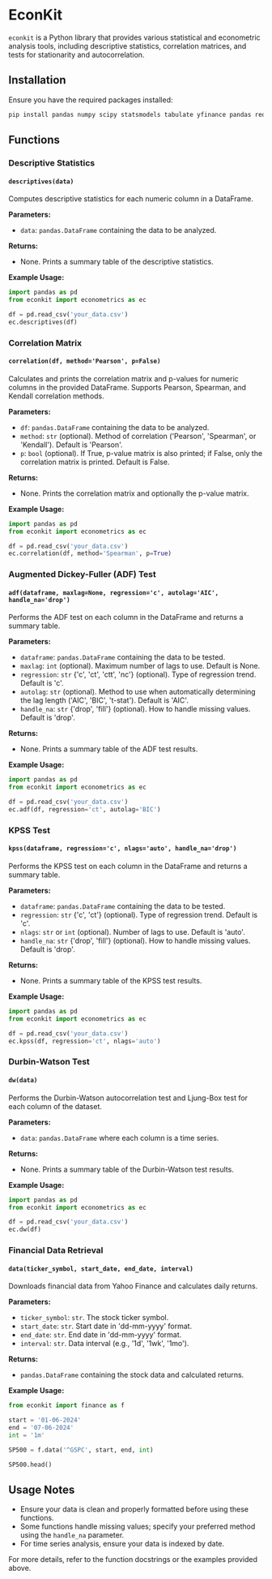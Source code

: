
# EconKit

`econkit` is a Python library that provides various statistical and econometric analysis tools, including descriptive statistics, correlation matrices, and tests for stationarity and autocorrelation.

## Installation

Ensure you have the required packages installed:
```bash
pip install pandas numpy scipy statsmodels tabulate yfinance pandas requests tabulate warnings
```

## Functions

### Descriptive Statistics

#### `descriptives(data)`

Computes descriptive statistics for each numeric column in a DataFrame.

**Parameters:**
- `data`: `pandas.DataFrame` containing the data to be analyzed.

**Returns:**
- None. Prints a summary table of the descriptive statistics.

**Example Usage:**
```python
import pandas as pd
from econkit import econometrics as ec

df = pd.read_csv('your_data.csv')
ec.descriptives(df)
```

### Correlation Matrix

#### `correlation(df, method='Pearson', p=False)`

Calculates and prints the correlation matrix and p-values for numeric columns in the provided DataFrame. Supports Pearson, Spearman, and Kendall correlation methods.

**Parameters:**
- `df`: `pandas.DataFrame` containing the data to be analyzed.
- `method`: `str` (optional). Method of correlation ('Pearson', 'Spearman', or 'Kendall'). Default is 'Pearson'.
- `p`: `bool` (optional). If True, p-value matrix is also printed; if False, only the correlation matrix is printed. Default is False.

**Returns:**
- None. Prints the correlation matrix and optionally the p-value matrix.

**Example Usage:**
```python
import pandas as pd
from econkit import econometrics as ec

df = pd.read_csv('your_data.csv')
ec.correlation(df, method='Spearman', p=True)
```

### Augmented Dickey-Fuller (ADF) Test

#### `adf(dataframe, maxlag=None, regression='c', autolag='AIC', handle_na='drop')`

Performs the ADF test on each column in the DataFrame and returns a summary table.

**Parameters:**
- `dataframe`: `pandas.DataFrame` containing the data to be tested.
- `maxlag`: `int` (optional). Maximum number of lags to use. Default is None.
- `regression`: `str` {'c', 'ct', 'ctt', 'nc'} (optional). Type of regression trend. Default is 'c'.
- `autolag`: `str` (optional). Method to use when automatically determining the lag length ('AIC', 'BIC', 't-stat'). Default is 'AIC'.
- `handle_na`: `str` {'drop', 'fill'} (optional). How to handle missing values. Default is 'drop'.

**Returns:**
- None. Prints a summary table of the ADF test results.

**Example Usage:**
```python
import pandas as pd
from econkit import econometrics as ec

df = pd.read_csv('your_data.csv')
ec.adf(df, regression='ct', autolag='BIC')
```

### KPSS Test

#### `kpss(dataframe, regression='c', nlags='auto', handle_na='drop')`

Performs the KPSS test on each column in the DataFrame and returns a summary table.

**Parameters:**
- `dataframe`: `pandas.DataFrame` containing the data to be tested.
- `regression`: `str` {'c', 'ct'} (optional). Type of regression trend. Default is 'c'.
- `nlags`: `str` or `int` (optional). Number of lags to use. Default is 'auto'.
- `handle_na`: `str` {'drop', 'fill'} (optional). How to handle missing values. Default is 'drop'.

**Returns:**
- None. Prints a summary table of the KPSS test results.

**Example Usage:**
```python
import pandas as pd
from econkit import econometrics as ec

df = pd.read_csv('your_data.csv')
ec.kpss(df, regression='ct', nlags='auto')
```

### Durbin-Watson Test

#### `dw(data)`

Performs the Durbin-Watson autocorrelation test and Ljung-Box test for each column of the dataset.

**Parameters:**
- `data`: `pandas.DataFrame` where each column is a time series.

**Returns:**
- None. Prints a summary table of the Durbin-Watson test results.

**Example Usage:**
```python
import pandas as pd
from econkit import econometrics as ec

df = pd.read_csv('your_data.csv')
ec.dw(df)
```

### Financial Data Retrieval

#### `data(ticker_symbol, start_date, end_date, interval)`

Downloads financial data from Yahoo Finance and calculates daily returns.

**Parameters:**
- `ticker_symbol`: `str`. The stock ticker symbol.
- `start_date`: `str`. Start date in 'dd-mm-yyyy' format.
- `end_date`: `str`. End date in 'dd-mm-yyyy' format.
- `interval`: `str`. Data interval (e.g., '1d', '1wk', '1mo').

**Returns:**
- `pandas.DataFrame` containing the stock data and calculated returns.

**Example Usage:**
```python
from econkit import finance as f

start = '01-06-2024'
end = '07-06-2024'
int = '1m'

SP500 = f.data('^GSPC', start, end, int)

SP500.head()
```

## Usage Notes

- Ensure your data is clean and properly formatted before using these functions.
- Some functions handle missing values; specify your preferred method using the `handle_na` parameter.
- For time series analysis, ensure your data is indexed by date.

For more details, refer to the function docstrings or the examples provided above.
